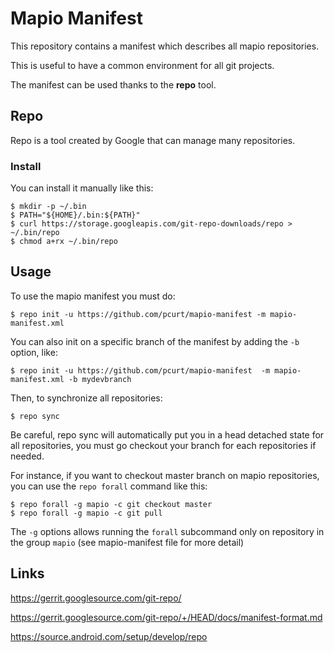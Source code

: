 # Mapio Manifest

This repository contains a manifest which describes all mapio repositories.

This is useful to have a common environment for all git projects.

The manifest can be used thanks to the **repo** tool.

## Repo

Repo is a tool created by Google that can manage many repositories.

### Install

You can install it manually like this:

```console
$ mkdir -p ~/.bin
$ PATH="${HOME}/.bin:${PATH}"
$ curl https://storage.googleapis.com/git-repo-downloads/repo > ~/.bin/repo
$ chmod a+rx ~/.bin/repo
```

## Usage

To use the mapio manifest you must do:

```console
$ repo init -u https://github.com/pcurt/mapio-manifest -m mapio-manifest.xml
```

You can also init on a specific branch of the manifest by adding the `-b` option, like:

```console
$ repo init -u https://github.com/pcurt/mapio-manifest  -m mapio-manifest.xml -b mydevbranch
```

Then, to synchronize all repositories:

```console
$ repo sync
```

Be careful, repo sync will automatically put you in a head detached state for all repositories, you must go checkout your branch for each repositories if needed.

For instance, if you want to checkout master branch on mapio repositories, you can use the `repo forall` command like this:

```console
$ repo forall -g mapio -c git checkout master
$ repo forall -g mapio -c git pull
```

The `-g` options allows running the `forall` subcommand only on repository in the group `mapio` (see mapio-manifest file for more detail)

## Links

https://gerrit.googlesource.com/git-repo/

https://gerrit.googlesource.com/git-repo/+/HEAD/docs/manifest-format.md

https://source.android.com/setup/develop/repo